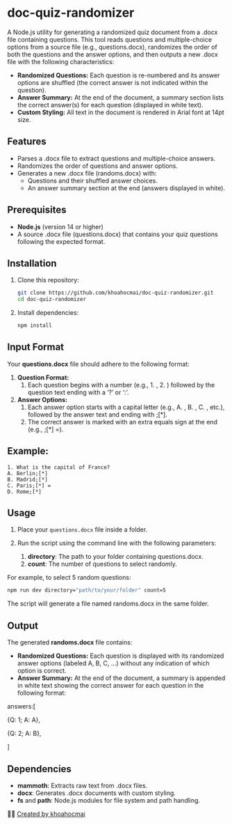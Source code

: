 # doc-quiz-randomizer

A Node.js utility for generating a randomized quiz document from a .docx file containing questions. This tool reads questions and multiple-choice options from a source file (e.g., questions.docx), randomizes the order of both the questions and the answer options, and then outputs a new .docx file with the following characteristics:

- **Randomized Questions:** Each question is re-numbered and its answer options are shuffled (the correct answer is not indicated within the question).
- **Answer Summary:** At the end of the document, a summary section lists the correct answer(s) for each question (displayed in white text).
- **Custom Styling:** All text in the document is rendered in Arial font at 14pt size.

## Features

- Parses a .docx file to extract questions and multiple-choice answers.
- Randomizes the order of questions and answer options.
- Generates a new .docx file (randoms.docx) with:
  - Questions and their shuffled answer choices.
  - An answer summary section at the end (answers displayed in white).

## Prerequisites

- **Node.js** (version 14 or higher)
- A source .docx file (questions.docx) that contains your quiz questions following the expected format.

## Installation

1. Clone this repository:

   ```bash
   git clone https://github.com/khoahocmai/doc-quiz-randomizer.git
   cd doc-quiz-randomizer
   ```

1. Install dependencies:
   ```bash
   npm install
   ```

## Input Format

Your **questions.docx** file should adhere to the following format:

1. **Question Format:**
   1. Each question begins with a number (e.g., 1. , 2. ) followed by the question text ending with a ‘?’ or ‘:’.
2. **Answer Options:**
   1. Each answer option starts with a capital letter (e.g., A. , B. , C. , etc.), followed by the answer text and ending with ;[\*].
   2. The correct answer is marked with an extra equals sign at the end (e.g., ;[\*] =).

## Example:

```vbnet
1. What is the capital of France?
A. Berlin;[*]
B. Madrid;[*]
C. Paris;[*] =
D. Rome;[*]
```

## Usage

1. Place your `questions.docx` file inside a folder.

2. Run the script using the command line with the following parameters:
   1. **directory**: The path to your folder containing questions.docx.
   1. **count**: The number of questions to select randomly.

For example, to select 5 random questions:

```bash
npm run dev directory="path/to/your/folder" count=5
```

The script will generate a file named randoms.docx in the same folder.

## Output

The generated **randoms.docx** file contains:

- **Randomized Questions:**
  Each question is displayed with its randomized answer options (labeled A, B, C, …) without any indication of which option is correct.
- **Answer Summary:**
  At the end of the document, a summary is appended in white text showing the correct answer for each question in the following format:

answers:[

{Q: 1; A: A},

{Q: 2; A: B},

]

## Dependencies

- **mammoth**: Extracts raw text from .docx files.
- **docx**: Generates .docx documents with custom styling.
- **fs** and **path**: Node.js modules for file system and path handling.

👨‍💻 [Created by khoahocmai](https://github.com/khoahocmai)
